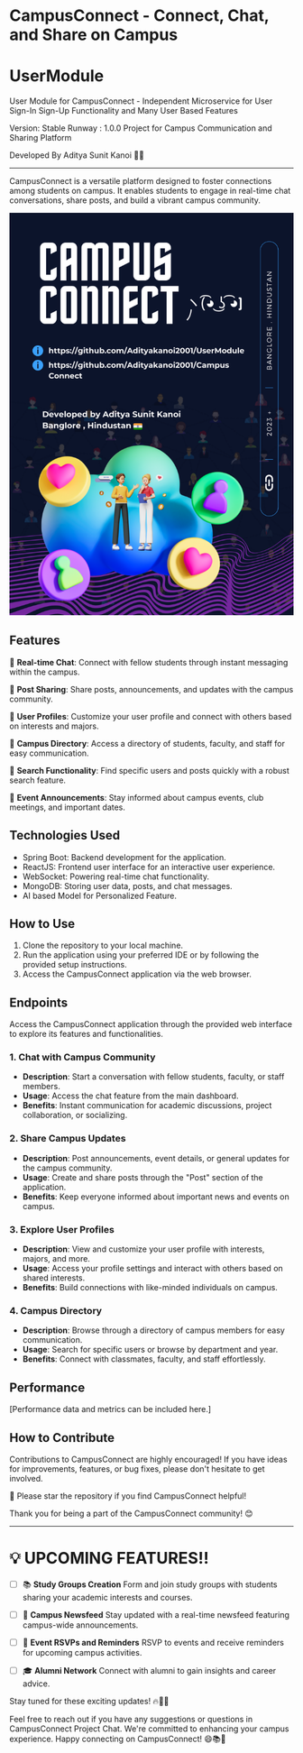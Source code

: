 # CampusConnect - Connect, Chat, and Share on Campus

# UserModule
User Module for CampusConnect - Independent Microservice for User Sign-In Sign-Up Functionality and Many User Based Features

Version: Stable Runway : 1.0.0
Project for Campus Communication and Sharing Platform

Developed By Aditya Sunit Kanoi 👨‍💻

---

CampusConnect is a versatile platform designed to foster connections among students on campus. It enables students to engage in real-time chat conversations, share posts, and build a vibrant campus community.

![CampusConnect Logo](CampusConnectBanner.png)

## Features

📢 **Real-time Chat**: Connect with fellow students through instant messaging within the campus.

📝 **Post Sharing**: Share posts, announcements, and updates with the campus community.

👥 **User Profiles**: Customize your user profile and connect with others based on interests and majors.

🏫 **Campus Directory**: Access a directory of students, faculty, and staff for easy communication.

🔎 **Search Functionality**: Find specific users and posts quickly with a robust search feature.

📅 **Event Announcements**: Stay informed about campus events, club meetings, and important dates.

## Technologies Used

- Spring Boot: Backend development for the application.
- ReactJS: Frontend user interface for an interactive user experience.
- WebSocket: Powering real-time chat functionality.
- MongoDB: Storing user data, posts, and chat messages.
- AI based Model for Personalized Feature.

## How to Use

1. Clone the repository to your local machine.
2. Run the application using your preferred IDE or by following the provided setup instructions.
3. Access the CampusConnect application via the web browser.

## Endpoints

Access the CampusConnect application through the provided web interface to explore its features and functionalities.

### 1. Chat with Campus Community

- **Description**: Start a conversation with fellow students, faculty, or staff members.
- **Usage**: Access the chat feature from the main dashboard.
- **Benefits**: Instant communication for academic discussions, project collaboration, or socializing.

### 2. Share Campus Updates

- **Description**: Post announcements, event details, or general updates for the campus community.
- **Usage**: Create and share posts through the "Post" section of the application.
- **Benefits**: Keep everyone informed about important news and events on campus.

### 3. Explore User Profiles

- **Description**: View and customize your user profile with interests, majors, and more.
- **Usage**: Access your profile settings and interact with others based on shared interests.
- **Benefits**: Build connections with like-minded individuals on campus.

### 4. Campus Directory

- **Description**: Browse through a directory of campus members for easy communication.
- **Usage**: Search for specific users or browse by department and year.
- **Benefits**: Connect with classmates, faculty, and staff effortlessly.

## Performance

[Performance data and metrics can be included here.]

## How to Contribute

Contributions to CampusConnect are highly encouraged! If you have ideas for improvements, features, or bug fixes, please don't hesitate to get involved.

🌟 Please star the repository if you find CampusConnect helpful!

Thank you for being a part of the CampusConnect community! 😊

---

# 💡 UPCOMING FEATURES!!

- [ ] 📚 **Study Groups Creation**
  Form and join study groups with students sharing your academic interests and courses.

- [ ] 📢 **Campus Newsfeed**
  Stay updated with a real-time newsfeed featuring campus-wide announcements.

- [ ] 🎉 **Event RSVPs and Reminders**
  RSVP to events and receive reminders for upcoming campus activities.

- [ ] 🎓 **Alumni Network**
  Connect with alumni to gain insights and career advice.

Stay tuned for these exciting updates! 🔥💯🚀

Feel free to reach out if you have any suggestions or questions in CampusConnect Project Chat. We're committed to enhancing your campus experience. Happy connecting on CampusConnect! 😄📚🎉
